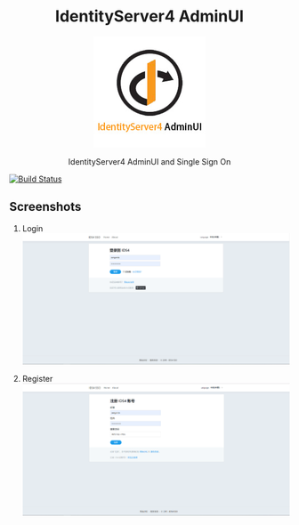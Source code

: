
<h1 align="center">IdentityServer4 AdminUI</h1>

<p align="center"><img src="./ids4-admin.jpg"/>
<p align="center">IdentityServer4 AdminUI and Single Sign On</p>

[![Build Status](https://zengande.visualstudio.com/IdentityServer4%20Admin/_apis/build/status/zengande.IdentityServer4.Admin?branchName=master)](https://zengande.visualstudio.com/IdentityServer4%20Admin/_build/latest?definitionId=2&branchName=master)

## Screenshots

1. Login
![login](./screenshots/login.png)

2. Register
![register](./screenshots/register.png)
